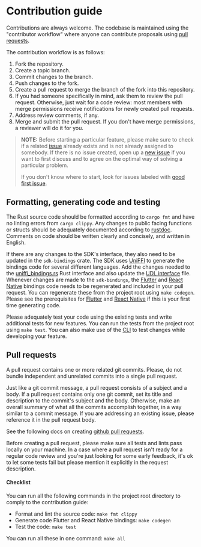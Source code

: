 # Contribution guide

Contributions are always welcome. The codebase is maintained using the "contributor workflow" where anyone can contribute proposals using [pull requests](https://docs.github.com/en/pull-requests/collaborating-with-pull-requests/proposing-changes-to-your-work-with-pull-requests/about-pull-requests).

The contribution workflow is as follows:

1. Fork the repository.
2. Create a topic branch.
3. Commit changes to the branch.
4. Push changes to the fork.
5. Create a pull request to merge the branch of the fork into this repository.
6. If you had someone specifically in mind, ask them to review the pull request. 
Otherwise, just wait for a code review: most members with merge permissions receive notifications for newly created pull requests.
7. Address review comments, if any.
8. Merge and submit the pull request. 
If you don't have merge permissions, a reviewer will do it for you.

> **NOTE:** Before starting a particular feature, please make sure to check if a related [issue](https://github.com/breez/breez-sdk-greenlight/issues) already exists and is not already assigned to somebody. If there is no issue created, open up a [new issue](https://github.com/breez/breez-sdk-greenlight/issues/new) if you want to first discuss and to agree on the optimal way of solving a particular problem.
>
> If you don't know where to start, look for issues labeled with [good first issue](https://github.com/breez/breez-sdk-greenlight/labels/good%20first%20issue).

## Formatting, generating code and testing

The Rust source code should be formatted according to `cargo fmt` and have no linting errors from `cargo clippy`. Any changes to public facing functions or structs should be adequately documented according to [rustdoc](https://doc.rust-lang.org/rustdoc/index.html#using-rustdoc-with-cargo). Comments on code should be written clearly and concisely, and written in English.

If there are any changes to the SDK's interface, they also need to be updated in the `sdk-bindings` crate. The SDK uses [UniFFI](https://github.com/mozilla/uniffi-rs) to generate the bindings code for several different languages. Add the changes needed to the [uniffi_bindings.rs](libs/sdk-bindings/src/uniffi_binding.rs) Rust interface and also update the [UDL interface](libs/sdk-bindings/src/breez_sdk.udl) file. Whenever changes are made to the `sdk-bindings`, the [Flutter](libs/sdk-flutter) and [React Native](libs/sdk-react-native) bindings code needs to be regenerated and included in your pull request. You can regenerate these from the project root using `make codegen`. Please see the prerequisites for [Flutter](libs/sdk-flutter/README.md) and [React Native](libs/sdk-bindings/bindings-react-native/README.md) if this is your first time generating code.

Please adequately test your code using the existing tests and write additional tests for new features. You can run the tests from the project root using `make test`. You can also make use of the [CLI](tools/sdk-cli) to test changes while developing your feature.

## Pull requests

A pull request contains one or more related git commits. Please, do not bundle independent and unrelated commits into a single pull request.

Just like a git commit message, a pull request consists of a subject and a body. If a pull request contains only one git commit, set its title and description to the commit's subject and the body. Otherwise, make an overall summary of what all the commits accomplish together, in a way similar to a commit message. If you are addressing an existing issue, please reference it in the pull request body.

See the following docs on creating [github pull requests](https://docs.github.com/en/pull-requests/collaborating-with-pull-requests/proposing-changes-to-your-work-with-pull-requests/creating-a-pull-request).

Before creating a pull request, please make sure all tests and lints pass locally on your machine. In a case where a pull request isn't ready for a regular code review and you're just looking for some early feedback,
it's ok to let some tests fail but please mention it explicitly in the request description. 

#### Checklist
You can run all the following commands in the project root directory to comply to the contribution guide:
- Format and lint the source code: `make fmt clippy`
- Generate code Flutter and React Native bindings: `make codegen`
- Test the code: `make test`

You can run all these in one command: `make all`
